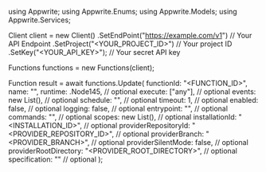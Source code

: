 using Appwrite;
using Appwrite.Enums;
using Appwrite.Models;
using Appwrite.Services;

Client client = new Client()
    .SetEndPoint("https://example.com/v1") // Your API Endpoint
    .SetProject("<YOUR_PROJECT_ID>") // Your project ID
    .SetKey("<YOUR_API_KEY>"); // Your secret API key

Functions functions = new Functions(client);

Function result = await functions.Update(
    functionId: "<FUNCTION_ID>",
    name: "<NAME>",
    runtime: .Node145, // optional
    execute: ["any"], // optional
    events: new List<string>(), // optional
    schedule: "", // optional
    timeout: 1, // optional
    enabled: false, // optional
    logging: false, // optional
    entrypoint: "<ENTRYPOINT>", // optional
    commands: "<COMMANDS>", // optional
    scopes: new List<string>(), // optional
    installationId: "<INSTALLATION_ID>", // optional
    providerRepositoryId: "<PROVIDER_REPOSITORY_ID>", // optional
    providerBranch: "<PROVIDER_BRANCH>", // optional
    providerSilentMode: false, // optional
    providerRootDirectory: "<PROVIDER_ROOT_DIRECTORY>", // optional
    specification: "" // optional
);